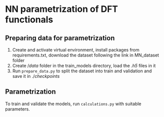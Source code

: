 # NN parametrization of DFT functionals


## Preparing data for parametrization


1) Create and activate virtual environment, install packages from requirements.txt, download the dataset following the link in  MN_dataset folder
2) Create /*data* folder in the train_models directory, load the *.h5* files in it
3) Run `prepare_data.py` to split the dataset into train and validation and save it in ./*checkpoints*

## Parametrization
To train and validate the models, run `calculations.py` with suitable parameters.



